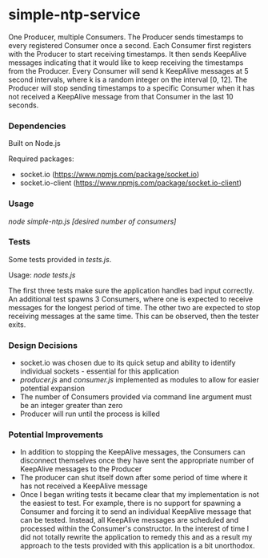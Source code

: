 # simple-ntp-service
One Producer, multiple Consumers. The Producer sends timestamps to every registered Consumer once a second. Each Consumer first registers with the Producer to start receiving timestamps. It then sends KeepAlive messages indicating that it would like to keep receiving the timestamps from the Producer. Every Consumer will send k KeepAlive messages at 5 second intervals, where k is a random integer on the interval [0, 12]. The Producer will stop sending timestamps to a specific Consumer when it has not received a KeepAlive message from that Consumer in the last 10 seconds.

### Dependencies
Built on Node.js

Required packages:
* socket.io (https://www.npmjs.com/package/socket.io)
* socket.io-client (https://www.npmjs.com/package/socket.io-client)

### Usage
*node simple-ntp.js [desired number of consumers]*

### Tests
Some tests provided in *tests.js*.

Usage: *node tests.js*

The first three tests make sure the application handles bad input correctly.
An additional test spawns 3 Consumers, where one is expected to receive messages for the longest period of time. The other two are expected to stop receiving messages at the same time. This can be observed, then the tester exits.

### Design Decisions
* socket.io was chosen due to its quick setup and ability to identify individual sockets - essential for this application
* *producer.js* and *consumer.js* implemented as modules to allow for easier potential expansion
* The number of Consumers provided via command line argument must be an integer greater than zero
* Producer will run until the process is killed

### Potential Improvements
* In addition to stopping the KeepAlive messages, the Consumers can disconnect themselves once they have sent the appropriate number of KeepAlive messages to the Producer
* The producer can shut itself down after some period of time where it has not received a KeepAlive message
* Once I began writing tests it became clear that my implementation is not the easiest to test. For example, there is no support for spawning a Consumer and forcing it to send an individual KeepAlive message that can be tested. Instead, all KeepAlive messages are scheduled and processed within the Consumer's constructor. In the interest of time I did not totally rewrite the application to remedy this and as a result my approach to the tests provided with this application is a bit unorthodox.
